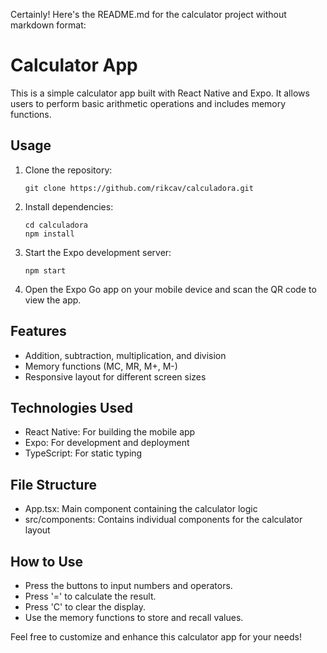 Certainly! Here's the README.md for the calculator project without markdown format:

# Calculator App

This is a simple calculator app built with React Native and Expo. It allows users to perform basic arithmetic operations and includes memory functions.

## Usage
1. Clone the repository:
   ```
   git clone https://github.com/rikcav/calculadora.git
   ```
2. Install dependencies:
   ```
   cd calculadora
   npm install
   ```
3. Start the Expo development server:
   ```
   npm start
   ```
4. Open the Expo Go app on your mobile device and scan the QR code to view the app.

## Features
- Addition, subtraction, multiplication, and division
- Memory functions (MC, MR, M+, M-)
- Responsive layout for different screen sizes

## Technologies Used
- React Native: For building the mobile app
- Expo: For development and deployment
- TypeScript: For static typing

## File Structure
- App.tsx: Main component containing the calculator logic
- src/components: Contains individual components for the calculator layout

## How to Use
- Press the buttons to input numbers and operators.
- Press '=' to calculate the result.
- Press 'C' to clear the display.
- Use the memory functions to store and recall values.

Feel free to customize and enhance this calculator app for your needs!
